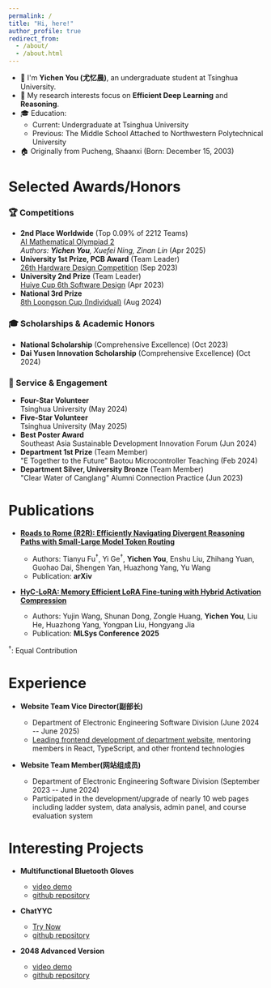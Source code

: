 ```yaml
---
permalink: /
title: "Hi, here!"
author_profile: true
redirect_from: 
  - /about/
  - /about.html
---
```


- 🌱 I'm **Yichen You (尤忆晨)**, an undergraduate student at Tsinghua University.
- 🔬 My research interests focus on **Efficient Deep Learning** and **Reasoning**.
- 🎓 Education:
  - Current: Undergraduate at Tsinghua University
  - Previous: The Middle School Attached to Northwestern Polytechnical University
- 🏠 Originally from Pucheng, Shaanxi (Born: December 15, 2003)

Selected Awards/Honors
======
### 🏆 Competitions
* **2nd Place Worldwide** (Top 0.09% of 2212 Teams)  
  [AI Mathematical Olympiad 2](https://github.com/imagination-research/aimo2)  
  *Authors: **Yichen You**, Xuefei Ning, Zinan Lin* (Apr 2025)
* **University 1st Prize, PCB Award** (Team Leader)  
  [26th Hardware Design Competition](https://github.com/youyc22/Multifunctional) (Sep 2023)
* **University 2nd Prize** (Team Leader)  
  [Huiye Cup 6th Software Design](https://github.com/youyc22/EESDC6-2048-Advanced-Version) (Apr 2023)
* **National 3rd Prize**  
  [8th Loongson Cup (Individual)](https://github.com/youyc22/NSCSCC-2024) (Aug 2024)


### 🎓 Scholarships & Academic Honors
* **National Scholarship** 
  (Comprehensive Excellence) (Oct 2023)
* **Dai Yusen Innovation Scholarship** 
  (Comprehensive Excellence) (Oct 2024)

### 🌟 Service & Engagement
* **Four-Star Volunteer**  
  Tsinghua University (May 2024)
* **Five-Star Volunteer**  
  Tsinghua University (May 2025)
* **Best Poster Award**  
  Southeast Asia Sustainable Development Innovation Forum (Jun 2024)
* **Department 1st Prize** (Team Member)  
  "E Together to the Future" Baotou Microcontroller Teaching (Feb 2024)
* **Department Silver, University Bronze** (Team Member)  
  "Clear Water of Canglang" Alumni Connection Practice (Jun 2023)


Publications
======
* **[Roads to Rome (R2R): Efficiently Navigating Divergent Reasoning Paths with Small-Large Model Token Routing](https://arxiv.org/abs/2505.21600)** 
  * Authors: Tianyu Fu<sup>†</sup>, Yi Ge<sup>†</sup>, **Yichen You**, Enshu Liu, Zhihang Yuan, Guohao Dai, Shengen Yan, Huazhong Yang, Yu Wang
  * Publication: **arXiv**

* **[HyC-LoRA: Memory Efficient LoRA Fine-tuning with Hybrid Activation Compression](https://mlsys.org/virtual/2025/poster/3254)** 
  * Authors: Yujin Wang, Shunan Dong, Zongle Huang, **Yichen You**, Liu He, Huazhong Yang, Yongpan Liu, Hongyang Jia
  * Publication: **MLSys Conference 2025**

<sup>†</sup>: Equal Contribution

Experience
======

* **Website Team Vice Director(副部长)** 
  - Department of Electronic Engineering Software Division (June 2024 -- June 2025)
  - [Leading frontend development of department website](https://github.com/eesast/web/graphs/contributors), mentoring members in React, TypeScript, and other frontend technologies

* **Website Team Member(网站组成员)** 
  - Department of Electronic Engineering Software Division (September 2023 -- June 2024)
  - Participated in the development/upgrade of nearly 10 web pages including ladder system, data analysis, admin panel, and course evaluation system

Interesting Projects
======

* **Multifunctional Bluetooth Gloves**
  - [video demo](https://www.bilibili.com/video/BV15vhNeVEf2/?buvid=XX7FEF57B71126598F841306849E8549C78A2&from_spmid=main.space.0.0&is_story_h5=false&mid=FrQwjFoHdeLGOc8Z%2FV3wbA%3D%3D&p=1&plat_id=116&share_from=ugc&share_medium=android&share_plat=android&share_session_id=7cc36755-9967-4eba-b0ea-abf7133892b8&share_source=COPY&share_tag=s_i&spmid=united.player-video-detail.0.0&timestamp=1719925916&unique_k=aUT48rB&up_id=398884791)
  - [github repository](https://github.com/youyc22/Multifunctional)

* **ChatYYC**
  - [Try Now](https://youyc22.github.io/ChatYYC/)
  - [github repository](https://github.com/youyc22/ChatYYC)

* **2048 Advanced Version**
  - [video demo](https://www.bilibili.com/video/BV15k4y1a79S/?buvid=XU79E427CC18495329BD3B87F1BE15AB876AA&from_spmid=main.space.0.0&is_story_h5=false&mid=FrQwjFoHdeLGOc8Z%2FV3wbA%3D%3D&p=1&plat_id=114&share_from=ugc&share_medium=android&share_plat=android&share_session_id=6668f37e-1caf-431b-ba6b-e087e95eb7c7&share_source=WEIXIN&share_tag=s_i&spmid=united.player-video-detail.0.0&timestamp=1748703250&unique_k=KZ4qQiG&up_id=398884791)
  - [github repository](https://github.com/youyc22/EESDC6-2048-Advanced-Version)

